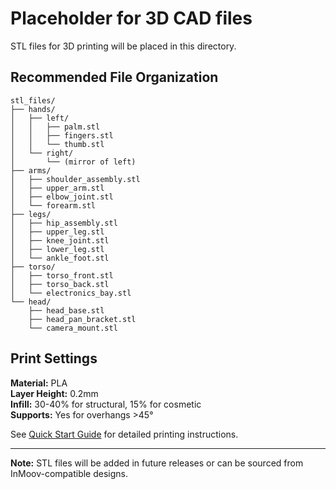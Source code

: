 # Placeholder for 3D CAD files

STL files for 3D printing will be placed in this directory.

## Recommended File Organization

```
stl_files/
├── hands/
│   ├── left/
│   │   ├── palm.stl
│   │   ├── fingers.stl
│   │   └── thumb.stl
│   └── right/
│       └── (mirror of left)
├── arms/
│   ├── shoulder_assembly.stl
│   ├── upper_arm.stl
│   ├── elbow_joint.stl
│   └── forearm.stl
├── legs/
│   ├── hip_assembly.stl
│   ├── upper_leg.stl
│   ├── knee_joint.stl
│   ├── lower_leg.stl
│   └── ankle_foot.stl
├── torso/
│   ├── torso_front.stl
│   ├── torso_back.stl
│   └── electronics_bay.stl
└── head/
    ├── head_base.stl
    ├── head_pan_bracket.stl
    └── camera_mount.stl
```

## Print Settings

**Material:** PLA  
**Layer Height:** 0.2mm  
**Infill:** 30-40% for structural, 15% for cosmetic  
**Supports:** Yes for overhangs >45°  

See [Quick Start Guide](../../docs/quick_start.md) for detailed printing instructions.

---

**Note:** STL files will be added in future releases or can be sourced from InMoov-compatible designs.

